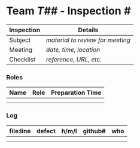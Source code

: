 # Team *T##* - Inspection *#*
 
Inspection | Details
----- | -----
Subject | *material to review for meeting*
Meeting | *date, time, location*
Checklist | *reference, URL, etc.*

### Roles
Name | Role | Preparation Time
---- | ---- | ----
 | |
 | |

### Log
file:line | defect | h/m/l | github# | who
--- | --- |:---:|:---:| ---
 | | | |
 | | | |
 
